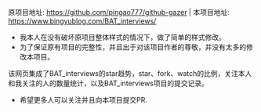 原项目地址: <https://github.com/pingao777/github-gazer>  |  本项目地址: <https://www.bingyublog.com/BAT_interviews/>  
>
- 我本人在没有破坏原项目整体样式的情况下，做了简单的样式修改。
- 为了保证原有项目的完整性，并且出于对该项目作者的尊敬，并没有太多的修改本项目。

该网页集成了BAT_interviews的star趋势，star、fork、watch的比例，关注本人和我关注的人的数量统计，以及BAT_interviews项目的提交记录。

- 希望更多人可以关注并且向本项目提交PR.
